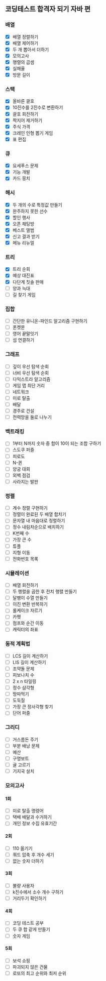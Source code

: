 ## 코딩테스트 합격자 되기 자바 편
### 배열
- [x] 배열 정렬하기
- [x] 배열 제어하기
- [x] 두 개 뽑아서 더하기
- [x] 모의고사
- [x] 행렬의 곱셈
- [x] 실패율
- [x] 방문 길이
### 스택
- [x] 올바른 괄호
- [x] 10진수를 2진수로 변환하기
- [x] 괄호 회전하기
- [x] 짝지어 제거하기
- [x] 주식 가격
- [x] 크레인 인형 뽑기 게임
- [x] 표 편집
### 큐
- [x] 요세푸스 문제
- [x] 기능 개발
- [x] 카드 뭉치
### 해시
- [x] 두 개의 수로 특정값 만들기
- [x] 완주하지 못한 선수
- [x] 할인 행사
- [x] 오픈 채팅방
- [x] 베스트 앨범
- [x] 신고 결과 받기
- [x] 메뉴 리뉴얼
### 트리
- [x] 트리 순회
- [x] 예상 대진표
- [x] 다단계 칫솔 판매
- [ ] 양과 늑대
- [ ] 길 찾기 게임
### 집합
- [ ] 간단한 유니온-파인드 알고리즘 구현하기
- [ ] 폰켓몬
- [ ] 영어 끝말잇기
- [ ] 섬 연결하기
### 그래프
- [ ] 깊이 우선 탐색 순회
- [ ] 너비 우선 탐색 순회
- [ ] 다익스트라 알고리즘
- [ ] 게임 맵 최단 거리
- [ ] 네트워크
- [ ] 미로 탈출
- [ ] 배달
- [ ] 경주로 건설
- [ ] 전력망을 둘로 나누기
### 백트래킹
- [ ] 1부터 N까지 숫자 중 합이 10이 되는 조합 구하기
- [ ] 스도쿠 퍼즐
- [ ] 피로도
- [ ] N-퀸
- [ ] 양궁 대회
- [ ] 외벽 점검
- [ ] 사라지는 발판
### 정렬
- [ ] 계수 정렬 구현하기
- [ ] 정렬이 완료된 두 배열 합치기
- [ ] 문자열 내 마음대로 정렬하기
- [ ] 정수 내림차순으로 배치하기
- [ ] K번째 수
- [ ] 가장 큰 수
- [ ] 튜플
- [ ] 지형 이동
- [ ] 전화번호 목록
### 시뮬레이션
- [ ] 배열 회전하기
- [ ] 두 행렬을 곱한 후 전치 행렬 만들기
- [ ] 달팽이 수열 만들기
- [ ] 이진 변환 반복하기
- [ ] 롤케이크 자르기
- [ ] 카펫
- [ ] 점프와 순간 이동
- [ ] 캐릭터의 좌표
### 동적 계획법
- [ ] LCS 길이 계산하기
- [ ] LIS 길이 계산하기
- [ ] 조약돌 문제
- [ ] 피보나치 수
- [ ] 2 x n 타일링
- [ ] 정수 삼각형
- [ ] 땅따먹기
- [ ] 도둑질
- [ ] 가장 큰 정사각형 찾기
- [ ] 단어 퍼즐
### 그리디
- [ ] 거스름돈 주기
- [ ] 부분 배낭 문제
- [ ] 예산
- [ ] 구명보트
- [ ] 귤 고르기
- [ ] 기지국 설치
### 모의고사
#### 1회
- [ ] 미로 탈출 명령어
- [ ] 택배 배달과 수거하기
- [ ] 개인 정보 수집 유효기간
#### 2회
- [ ] 110 옮기기
- [ ] 쿼드 압축 후 개수 세기
- [ ] 없는 숫자 더하기
#### 3회
- [ ] 불량 사용자
- [ ] k진수에서 소수 개수 구하기
- [ ] 거리두기 확인하기
#### 4회
- [ ] 코딩 테스트 공부
- [ ] 두 큐 합 같게 만들기
- [ ] 숫자 게임
#### 5회
- [ ] 보석 쇼핑
- [ ] 파괴되지 않은 건물
- [ ] 로또의 최고 순위와 최저 순위
